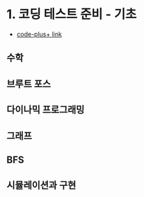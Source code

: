 # 1. 코딩 테스트 준비 - 기초
 - [code-plus+ link](https://code.plus/course/51)
## 수학
## 브루트 포스
## 다이나믹 프로그래밍
## 그래프
## BFS
## 시뮬레이션과 구현
